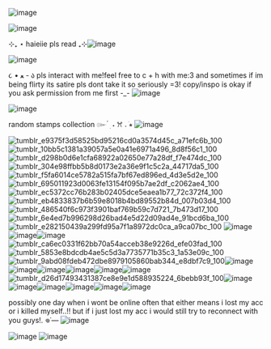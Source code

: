 ![image](https://github.com/user-attachments/assets/7685a786-63b9-4695-8b54-3760a64f1333)

![image](https://github.com/user-attachments/assets/da69f471-db83-4781-8605-1c2e9f02a8eb)


⊹₊ ⋆ haieiie pls read ₊⊹![image](https://github.com/user-attachments/assets/cbb456c5-5a7e-4e42-a6ff-392c9800769f)


![image](https://github.com/user-attachments/assets/ccd0552e-ee83-41c9-8324-4b92f5cfc3ad)


૮ • ﻌ - ა pls interact with me!feel free to c + h with me:3 and sometimes if im being flirty its satire pls dont take it so seriously =3! copy/inspo is okay if you ask permission from me first -_- ![image](https://github.com/user-attachments/assets/25c71d88-ce36-400a-98e5-3de74cbfb235)

![image](https://github.com/user-attachments/assets/9d6d843e-f12c-445a-9ba2-c4eadff3b300)

random stamps collection ๛  ๋ ׅ ˖  ꕮ 𝅄 ׂ⭒ ![image](https://github.com/user-attachments/assets/f5778655-eba9-423d-b13b-d2a7fb750847)


![tumblr_e9375f3d58525bd95216cd0a3574d45c_a71efc6b_100](https://github.com/user-attachments/assets/47a3f445-e3ae-4f86-ac18-3e7c3bfa28cc)![tumblr_10bb5c1381a39057a5e0a41e6971a496_8d8f56c1_100](https://github.com/user-attachments/assets/8e56192b-3fcb-4829-a31e-cb1d137f4e06)![tumblr_d298b0d6e1cfa68922a02650e77a28df_f7e474dc_100](https://github.com/user-attachments/assets/11f3b66d-52e3-45da-ac89-31b93ac648e7)![tumblr_304e98ffbb5b8d0173e2a36e9f1c5c2a_44717da5_100](https://github.com/user-attachments/assets/ad2fd3c6-c28a-40da-b5a7-a7afa37436cc)![tumblr_f5fa6014ce5782a515fa7bf67ed896ed_4d3e5d2e_100](https://github.com/user-attachments/assets/d1e2d729-7058-45b2-a2b2-8243930c9305)![tumblr_695011923d0063fe13154f095b7ae2df_c2062ae4_100](https://github.com/user-attachments/assets/672c3826-1760-44eb-b0f5-9fb54c3f7b3f)![tumblr_ec5372cc76b283b02405dce5eaea1b77_72c372f4_100](https://github.com/user-attachments/assets/be397fde-1ade-42a5-a31a-4e65b82cbf3f)![tumblr_eb4833837b6b59e8018b4bd89552b84d_007b03d4_100](https://github.com/user-attachments/assets/25cc2947-3487-4661-ba1c-7566905fb67e)
![tumblr_486540f6c973f3901baf769b59c7d721_7b473d17_100](https://github.com/user-attachments/assets/adca1349-7dbf-476a-a334-25a3a583f879)
![tumblr_6e4ed7b996298d26bad4e5d22d09ad4e_91bcd6ba_100](https://github.com/user-attachments/assets/cd45173c-494c-491c-b287-d4ec8a93536d)
![tumblr_e282150439a299fd95a7f1a8972dc0ca_a9ca07bc_100](https://github.com/user-attachments/assets/54d8edec-039e-4d2a-8615-762c4a235c2a)
![image](https://github.com/user-attachments/assets/b9db93b4-c286-41eb-9c75-95364975d1b0)![image](https://github.com/user-attachments/assets/f5a357b8-2d5c-430c-8761-a3d8b86085ae)![image](https://github.com/user-attachments/assets/a16cd200-3d4b-4094-a283-c589390b7ebb)![tumblr_ca6ec0331f62bb70a54acceb38e9226d_efe03fad_100](https://github.com/user-attachments/assets/e8d7f6af-ec03-477e-825c-5007231ecce7)![tumblr_5853e8bdcdb4ae5c5d3a7735771b35c3_1a53e09c_100](https://github.com/user-attachments/assets/813e93d6-df67-4ae5-a5cf-21c78d36cdb7)![tumblr_9abd08fdeb472dbe8979105860bab344_e8dbf7c9_100](https://github.com/user-attachments/assets/32afeefb-5a3a-4ccf-bad7-374f6f02d20b)![image](https://github.com/user-attachments/assets/e1a28868-bf3d-4084-9570-b0adc4b2b70b)![image](https://github.com/user-attachments/assets/ca3c8e6c-df90-4109-ac8c-770f0c996d08)![image](https://github.com/user-attachments/assets/53c6ca9a-c697-4a19-8da0-7dfb178aff23)![image](https://github.com/user-attachments/assets/ba4cc1f1-a902-4bb2-a2fc-5b248e73ca5c)![image](https://github.com/user-attachments/assets/d6d51d20-10fd-44f7-a633-7a35dd38f306)![image](https://github.com/user-attachments/assets/284090a8-5b9c-4f7e-bce5-1d6c20f52fcf)![tumblr_d26d17493431387ce8e9e1d588935224_6bebb93f_100](https://github.com/user-attachments/assets/a5eb7c71-c7ef-4cda-a206-91372ee60e34)![image](https://github.com/user-attachments/assets/77ed23e3-660e-4c43-a048-2c7ef98d4043)![image](https://github.com/user-attachments/assets/4d59f981-8793-4a99-be8c-bb239d5232ce)![image](https://github.com/user-attachments/assets/92df5374-7867-4b4b-beed-bfae386fee3e)![image](https://github.com/user-attachments/assets/a72ab218-3f71-4346-b7eb-2cff81461f3d)![image](https://github.com/user-attachments/assets/9db9c877-5194-4d13-a819-b6b0c2b63737)![image](https://github.com/user-attachments/assets/02b36a41-2d27-464c-b6e7-33f6a2c48445)

possibly one day when i wont be online often that either means i lost my acc or i killed myself..!! but if i just lost my acc i would still try to reconnect with you guys!. 𖦹˙— ![image](https://github.com/user-attachments/assets/b9ea1854-4cce-4e38-92a3-0f86cf541ebb)

![image](https://github.com/user-attachments/assets/5dc974ba-ab7b-4d1e-86a7-7b871c01f83e)
![image](https://github.com/user-attachments/assets/7ea7fc8c-ce2c-46c6-8f3b-be24ffe828d2)






















